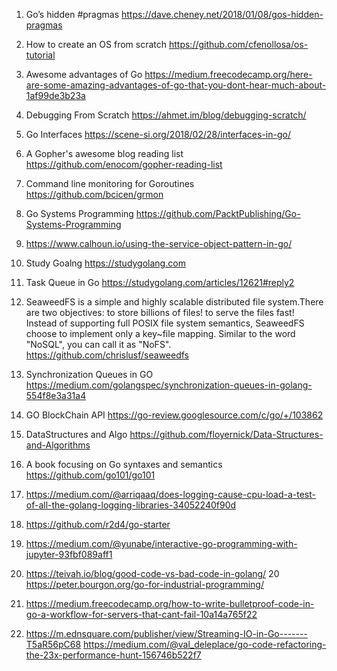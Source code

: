 1. Go’s hidden #pragmas 
   https://dave.cheney.net/2018/01/08/gos-hidden-pragmas   
2. How to create an OS from scratch
   https://github.com/cfenollosa/os-tutorial
3. Awesome advantages of Go
   https://medium.freecodecamp.org/here-are-some-amazing-advantages-of-go-that-you-dont-hear-much-about-1af99de3b23a
 4. Debugging From Scratch
   https://ahmet.im/blog/debugging-scratch/
 5. Go Interfaces
 https://scene-si.org/2018/02/28/interfaces-in-go/
 6. A Gopher's awesome blog reading  list
 https://github.com/enocom/gopher-reading-list
 7. Command line monitoring for Goroutines
 https://github.com/bcicen/grmon
 8. Go Systems Programming 
 https://github.com/PacktPublishing/Go-Systems-Programming
9. https://www.calhoun.io/using-the-service-object-pattern-in-go/
10. Study Goalng https://studygolang.com
11. Task Queue in Go 
   https://studygolang.com/articles/12621#reply2

11. SeaweedFS is a simple and highly scalable distributed file system.There are two objectives: to store billions of files! to serve the files fast! Instead of supporting full POSIX file system semantics, SeaweedFS choose to implement only a key~file mapping. Similar to the word "NoSQL", you can call it as "NoFS".
https://github.com/chrislusf/seaweedfs

12. Synchronization Queues in GO
https://medium.com/golangspec/synchronization-queues-in-golang-554f8e3a31a4

13. GO BlockChain API https://go-review.googlesource.com/c/go/+/103862

14. DataStructures and Algo https://github.com/floyernick/Data-Structures-and-Algorithms

15. A book focusing on Go syntaxes and semantics https://github.com/go101/go101
16. https://medium.com/@arriqaaq/does-logging-cause-cpu-load-a-test-of-all-the-golang-logging-libraries-34052240f90d
17. https://github.com/r2d4/go-starter
18. https://medium.com/@yunabe/interactive-go-programming-with-jupyter-93fbf089aff1
19. https://teivah.io/blog/good-code-vs-bad-code-in-golang/
20 https://peter.bourgon.org/go-for-industrial-programming/
21. https://medium.freecodecamp.org/how-to-write-bulletproof-code-in-go-a-workflow-for-servers-that-cant-fail-10a14a765f22
22. https://m.ednsquare.com/publisher/view/Streaming-IO-in-Go-------T5aR56pC68
https://medium.com/@val_deleplace/go-code-refactoring-the-23x-performance-hunt-156746b522f7
